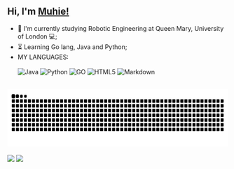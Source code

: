 ## Hi, I'm [Muhie!](https://github.com/Muhie) 
 
 








- :telescope: I'm currently studying Robotic Engineering at Queen Mary, University of London 💻;
- :hourglass_flowing_sand: Learning Go lang, Java and Python;
- MY LANGUAGES: <br><br>
![Java](https://img.shields.io/badge/-Java-000?style=for-the-badge&logo=java)
![Python](https://img.shields.io/badge/-Python-000?style=for-the-badge&logo=python)
![GO](https://img.shields.io/badge/-Go-000?style=for-the-badge&logo=go)
![HTML5](https://img.shields.io/badge/-HTML5-000?style=for-the-badge&logo=html5)
![Markdown](https://img.shields.io/badge/-Markdown-000?style=for-the-badge&logo=markdown)
<br><br>
<img align="" height='130px' alt='img-not-loaded' src="https://github.com/VishwaGauravIn/VishwaGauravIn/blob/output/github-contribution-grid-snake.svg">
<br><br>
<img style="width=50px" src="![Stats](https://github-readme-stats.vercel.app/api?username=Muhie&show_icons=true&hide_border=false&theme=jolly&count_private=true&include_all_commits=true)">
<img src="https://github-readme-stats.vercel.app/api/top-langs/?username=Muhie&show_icons=true&hide_border=false&theme=jolly&count_private=true&include_all_commits=true&layout=compact">


